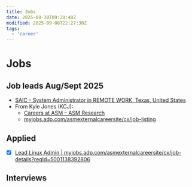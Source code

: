 ```yaml
---
title: Jobs
date: 2025-08-30T09:29:48Z
modified: 2025-09-08T22:27:30Z
tags:
  - 'career'
---
```


# Jobs

## Job leads Aug/Sept 2025

* [SAIC - System Administrator in REMOTE WORK, Texas, United States](https://jobs.saic.com/referrals/a73545a3-0f80-451a-bdfd-acd6c78d2e43)
* From Kyle Jones (KCJ):
  + [Careers at ASM – ASM Research](https://www.asmr.com/careers/)
  + [myjobs.adp.com/asmexternalcareersite/cx/job-listing](https://myjobs.adp.com/asmexternalcareersite/cx/job-listing)

## Applied

 + [X] [Lead Linux Admin \| myjobs.adp.com/asmexternalcareersite/cx/job-details?reqId=5001138392806](https://myjobs.adp.com/asmexternalcareersite/cx/job-details?reqId=5001138392806)

## Interviews
